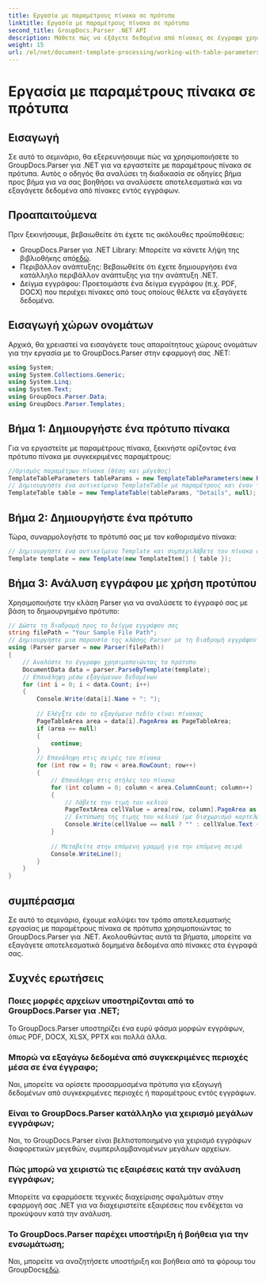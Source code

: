 ```yaml
---
title: Εργασία με παραμέτρους πίνακα σε πρότυπα
linktitle: Εργασία με παραμέτρους πίνακα σε πρότυπα
second_title: GroupDocs.Parser .NET API
description: Μάθετε πώς να εξάγετε δεδομένα από πίνακες σε έγγραφα χρησιμοποιώντας το GroupDocs.Parser για .NET. Οδηγός βήμα προς βήμα για τη χρήση παραμέτρων πίνακα.
weight: 15
url: /el/net/document-template-processing/working-with-table-parameters-in-templates/
---
```


# Εργασία με παραμέτρους πίνακα σε πρότυπα

## Εισαγωγή
Σε αυτό το σεμινάριο, θα εξερευνήσουμε πώς να χρησιμοποιήσετε το GroupDocs.Parser για .NET για να εργαστείτε με παραμέτρους πίνακα σε πρότυπα. Αυτός ο οδηγός θα αναλύσει τη διαδικασία σε οδηγίες βήμα προς βήμα για να σας βοηθήσει να αναλύσετε αποτελεσματικά και να εξαγάγετε δεδομένα από πίνακες εντός εγγράφων.
## Προαπαιτούμενα
Πριν ξεκινήσουμε, βεβαιωθείτε ότι έχετε τις ακόλουθες προϋποθέσεις:
-  GroupDocs.Parser για .NET Library: Μπορείτε να κάνετε λήψη της βιβλιοθήκης από[εδώ](https://releases.groupdocs.com/parser/net/).
- Περιβάλλον ανάπτυξης: Βεβαιωθείτε ότι έχετε δημιουργήσει ένα κατάλληλο περιβάλλον ανάπτυξης για την ανάπτυξη .NET.
- Δείγμα εγγράφου: Προετοιμάστε ένα δείγμα εγγράφου (π.χ. PDF, DOCX) που περιέχει πίνακες από τους οποίους θέλετε να εξαγάγετε δεδομένα.

## Εισαγωγή χώρων ονομάτων
Αρχικά, θα χρειαστεί να εισαγάγετε τους απαραίτητους χώρους ονομάτων για την εργασία με το GroupDocs.Parser στην εφαρμογή σας .NET:
```csharp
using System;
using System.Collections.Generic;
using System.Linq;
using System.Text;
using GroupDocs.Parser.Data;
using GroupDocs.Parser.Templates;
```
## Βήμα 1: Δημιουργήστε ένα πρότυπο πίνακα
Για να εργαστείτε με παραμέτρους πίνακα, ξεκινήστε ορίζοντας ένα πρότυπο πίνακα με συγκεκριμένες παραμέτρους:
```csharp
//Ορισμός παραμέτρων πίνακα (θέση και μέγεθος)
TemplateTableParameters tableParams = new TemplateTableParameters(new Rectangle(new Point(35, 320), new Size(530, 55)), null);
// Δημιουργήστε ένα αντικείμενο TemplateTable με παραμέτρους και έναν τίτλο
TemplateTable table = new TemplateTable(tableParams, "Details", null);
```
## Βήμα 2: Δημιουργήστε ένα πρότυπο
Τώρα, συναρμολογήστε το πρότυπό σας με τον καθορισμένο πίνακα:
```csharp
// Δημιουργήστε ένα αντικείμενο Template και συμπεριλάβετε τον πίνακα σε αυτό
Template template = new Template(new TemplateItem[] { table });
```
## Βήμα 3: Ανάλυση εγγράφου με χρήση προτύπου
Χρησιμοποιήστε την κλάση Parser για να αναλύσετε το έγγραφό σας με βάση το δημιουργημένο πρότυπο:
```csharp
// Δώστε τη διαδρομή προς το δείγμα εγγράφου σας
string filePath = "Your Sample File Path";
// Δημιουργήστε μια παρουσία της κλάσης Parser με τη διαδρομή εγγράφου
using (Parser parser = new Parser(filePath))
{
    // Αναλύστε το έγγραφο χρησιμοποιώντας το πρότυπο
    DocumentData data = parser.ParseByTemplate(template);
    // Επανάληψη μέσω εξαγόμενων δεδομένων
    for (int i = 0; i < data.Count; i++)
    {
        Console.Write(data[i].Name + ": ");
        
        // Ελέγξτε εάν το εξαγόμενο πεδίο είναι πίνακας
        PageTableArea area = data[i].PageArea as PageTableArea;
        if (area == null)
        {
            continue;
        }
        // Επανάληψη στις σειρές του πίνακα
        for (int row = 0; row < area.RowCount; row++)
        {
            // Επανάληψη στις στήλες του πίνακα
            for (int column = 0; column < area.ColumnCount; column++)
            {
                // Λάβετε την τιμή του κελιού
                PageTextArea cellValue = area[row, column].PageArea as PageTextArea;
                // Εκτύπωση της τιμής του κελιού (με διαχωρισμό καρτελών)
                Console.Write(cellValue == null ? "" : cellValue.Text + "\t");
            }
            
            // Μεταβείτε στην επόμενη γραμμή για την επόμενη σειρά
            Console.WriteLine();
        }
    }
}
```

## συμπέρασμα
Σε αυτό το σεμινάριο, έχουμε καλύψει τον τρόπο αποτελεσματικής εργασίας με παραμέτρους πίνακα σε πρότυπα χρησιμοποιώντας το GroupDocs.Parser για .NET. Ακολουθώντας αυτά τα βήματα, μπορείτε να εξαγάγετε αποτελεσματικά δομημένα δεδομένα από πίνακες στα έγγραφά σας.

## Συχνές ερωτήσεις
### Ποιες μορφές αρχείων υποστηρίζονται από το GroupDocs.Parser για .NET;
Το GroupDocs.Parser υποστηρίζει ένα ευρύ φάσμα μορφών εγγράφων, όπως PDF, DOCX, XLSX, PPTX και πολλά άλλα.
### Μπορώ να εξαγάγω δεδομένα από συγκεκριμένες περιοχές μέσα σε ένα έγγραφο;
Ναι, μπορείτε να ορίσετε προσαρμοσμένα πρότυπα για εξαγωγή δεδομένων από συγκεκριμένες περιοχές ή παραμέτρους εντός εγγράφων.
### Είναι το GroupDocs.Parser κατάλληλο για χειρισμό μεγάλων εγγράφων;
Ναι, το GroupDocs.Parser είναι βελτιστοποιημένο για χειρισμό εγγράφων διαφορετικών μεγεθών, συμπεριλαμβανομένων μεγάλων αρχείων.
### Πώς μπορώ να χειριστώ τις εξαιρέσεις κατά την ανάλυση εγγράφων;
Μπορείτε να εφαρμόσετε τεχνικές διαχείρισης σφαλμάτων στην εφαρμογή σας .NET για να διαχειριστείτε εξαιρέσεις που ενδέχεται να προκύψουν κατά την ανάλυση.
### Το GroupDocs.Parser παρέχει υποστήριξη ή βοήθεια για την ενσωμάτωση;
 Ναι, μπορείτε να αναζητήσετε υποστήριξη και βοήθεια από τα φόρουμ του GroupDocs[εδώ](https://forum.groupdocs.com/c/parser/17).